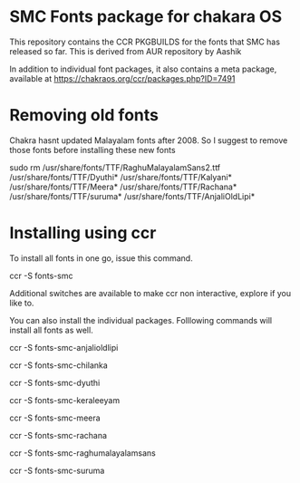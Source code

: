 # SMC Fonts package for chakara OS

This repository contains the CCR PKGBUILDS for the fonts that SMC has released so far. This is derived from AUR repository by Aashik

In addition to individual font packages, it also contains a meta package, available at https://chakraos.org/ccr/packages.php?ID=7491


# Removing old fonts

Chakra hasnt updated Malayalam fonts after 2008. So I suggest to remove those fonts before installing these new fonts 

sudo rm  /usr/share/fonts/TTF/RaghuMalayalamSans2.ttf  /usr/share/fonts/TTF/Dyuthi*  /usr/share/fonts/TTF/Kalyani* /usr/share/fonts/TTF/Meera* /usr/share/fonts/TTF/Rachana* /usr/share/fonts/TTF/suruma* /usr/share/fonts/TTF/AnjaliOldLipi*

# Installing using ccr

To install all fonts in one go, issue this command. 

ccr -S fonts-smc

Additional switches are available to make ccr non interactive, explore if you like to.

You can also install the individual packages. Folllowing commands will install all fonts as well. 

ccr -S fonts-smc-anjalioldlipi

ccr -S fonts-smc-chilanka

ccr -S fonts-smc-dyuthi

ccr -S fonts-smc-keraleeyam

ccr -S fonts-smc-meera

ccr -S fonts-smc-rachana

ccr -S fonts-smc-raghumalayalamsans

ccr -S fonts-smc-suruma

